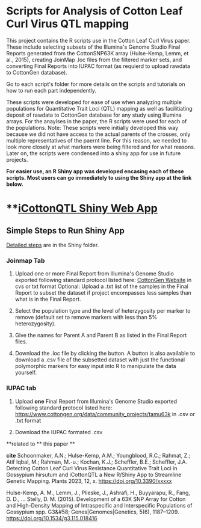 # Scripts for Analysis of Cotton Leaf Curl Virus QTL mapping

This project contains the R scripts use in the Cotton Leaf Curl Virus paper.  These include selecting subsets of the Illumina's Genome Studio Final Reports generated from the CottonSNP63K array (Hulse-Kemp, Lemm, et al., 2015), creating JoinMap .loc files from the filtered marker sets, and converting Final Reports into IUPAC format (as requierd to upload rawdata to CottonGen database).  

Go to each script's folder for more details on the scripts and tutorials on how to run each part independently.

These scripts were developed for ease of use when analyzing multiple populations for Quantitative Trait Loci (QTL) mapping as well as facilitiating deposit of rawdata to CottonGen database for any study using Illumina arrays. For the anaylses in the paper, the R scripts were used for each of the populations.  Note: These scripts were initially developed this way because we did not have access to the actual parents of the crosses, only multiple representatives of the paernt line.  For this reason, we needed to look more closely at what markers were being filtered and for what reasons.  Later on, the scripts were condensed into a shiny app for use in future projects. 

**For easier use, an R Shiny app was developed encasing each of these scripts. Most users can go immediately to using the Shiny app at the link below.** 

# **[iCottonQTL Shiny Web App](https://gbru-ars.shinyapps.io/iCottonQTL/)

## Simple Steps to Run Shiny App

[Detailed steps](https://github.com/USDA-ARS-GBRU/Cotton_CottonLeafCurlVirus_QTLmapping/tree/main/Shiny) are in the Shiny folder.

### Joinmap Tab

1. Upload one or more Final Report from Illumina's Genome Studio exported following standard protocol listed here: [CottonGen Website](https://www.cottongen.org/data/community_projects/tamu63k) in cvs or txt format
             Optional: Upload a .txt list of the samples in the Final Report to subset the dataset if project encompasses less samples than what is in the Final Report.

2. Select the population type and the level of heterzygosity per marker to remove (default set to remove markers with less than 5% heterozygosity).

3. Give the names for Parent A and Parent B as listed in the Final Report files.

4.  Download the .loc file by clicking the button.  A button is also available to download a .csv file of the subsetted dataset with just the functional polymorphic markers for easy input into R to manipulate the data yourself.


### IUPAC tab

1. Upload **one** Final Report from Illumina's Genome Studio exported following standard protocol listed here: https://www.cottongen.org/data/community_projects/tamu63k in .csv or .txt format

2.  Download the IUPAC formated .csv


**related to ** this paper **

**cite**
Schoonmaker, A.N.; Hulse-Kemp, A.M.; Youngblood, R.C.; Rahmat, Z.; Atif Iqbal, M.; Rahman, M.-u.; Kochan, K.J.; Scheffler, B.E.; Scheffler, J.A. Detecting Cotton Leaf Curl Virus Resistance Quantitative Trait Loci in Gossypium hirsutum and iCottonQTL a New R/Shiny App to Streamline Genetic Mapping. Plants 2023, 12, x. https://doi.org/10.3390/xxxxx


Hulse-Kemp, A. M., Lemm, J., Plieske, J., Ashrafi, H., Buyyarapu, R., Fang, D. D., … Stelly, D. M. (2015). Development of a 63K SNP Array for Cotton and High-Density Mapping of Intraspecific and Interspecific Populations of Gossypium spp. G3&amp;#58; Genes|Genomes|Genetics, 5(6), 1187–1209. https://doi.org/10.1534/g3.115.018416
